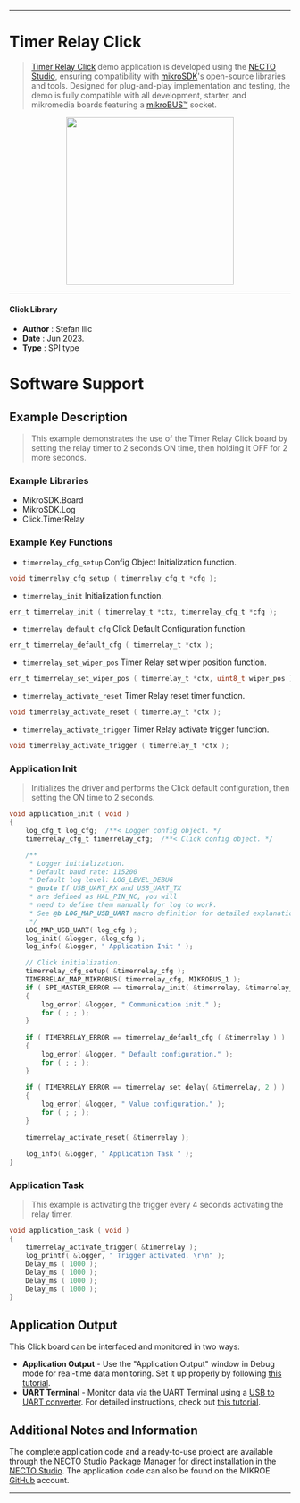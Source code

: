 
---
# Timer Relay Click

> [Timer Relay Click](https://www.mikroe.com/?pid_product=MIKROE-5562) demo application is developed using
the [NECTO Studio](https://www.mikroe.com/necto), ensuring compatibility with [mikroSDK](https://www.mikroe.com/mikrosdk)'s
open-source libraries and tools. Designed for plug-and-play implementation and testing, the demo is fully compatible with
all development, starter, and mikromedia boards featuring a [mikroBUS&trade;](https://www.mikroe.com/mikrobus) socket.

<p align="center">
  <img src="https://www.mikroe.com/?pid_product=MIKROE-5562&image=1" height=300px>
</p>

---

#### Click Library

- **Author**        : Stefan Ilic
- **Date**          : Jun 2023.
- **Type**          : SPI type

# Software Support

## Example Description

> This example demonstrates the use of the Timer Relay Click board by
  setting the relay timer to 2 seconds ON time, then holding it OFF for 2 more seconds.

### Example Libraries

- MikroSDK.Board
- MikroSDK.Log
- Click.TimerRelay

### Example Key Functions

- `timerrelay_cfg_setup` Config Object Initialization function.
```c
void timerrelay_cfg_setup ( timerrelay_cfg_t *cfg );
```

- `timerrelay_init` Initialization function.
```c
err_t timerrelay_init ( timerrelay_t *ctx, timerrelay_cfg_t *cfg );
```

- `timerrelay_default_cfg` Click Default Configuration function.
```c
err_t timerrelay_default_cfg ( timerrelay_t *ctx );
```

- `timerrelay_set_wiper_pos` Timer Relay set wiper position function.
```c
err_t timerrelay_set_wiper_pos ( timerrelay_t *ctx, uint8_t wiper_pos );
```

- `timerrelay_activate_reset` Timer Relay reset timer function.
```c
void timerrelay_activate_reset ( timerrelay_t *ctx );
```

- `timerrelay_activate_trigger` Timer Relay activate trigger function.
```c
void timerrelay_activate_trigger ( timerrelay_t *ctx );
```

### Application Init

> Initializes the driver and performs the Click default configuration,
  then setting the ON time to 2 seconds.

```c
void application_init ( void )
{
    log_cfg_t log_cfg;  /**< Logger config object. */
    timerrelay_cfg_t timerrelay_cfg;  /**< Click config object. */

    /** 
     * Logger initialization.
     * Default baud rate: 115200
     * Default log level: LOG_LEVEL_DEBUG
     * @note If USB_UART_RX and USB_UART_TX 
     * are defined as HAL_PIN_NC, you will 
     * need to define them manually for log to work. 
     * See @b LOG_MAP_USB_UART macro definition for detailed explanation.
     */
    LOG_MAP_USB_UART( log_cfg );
    log_init( &logger, &log_cfg );
    log_info( &logger, " Application Init " );

    // Click initialization.
    timerrelay_cfg_setup( &timerrelay_cfg );
    TIMERRELAY_MAP_MIKROBUS( timerrelay_cfg, MIKROBUS_1 );
    if ( SPI_MASTER_ERROR == timerrelay_init( &timerrelay, &timerrelay_cfg ) )
    {
        log_error( &logger, " Communication init." );
        for ( ; ; );
    }
    
    if ( TIMERRELAY_ERROR == timerrelay_default_cfg ( &timerrelay ) )
    {
        log_error( &logger, " Default configuration." );
        for ( ; ; );
    }
    
    if ( TIMERRELAY_ERROR == timerrelay_set_delay( &timerrelay, 2 ) )
    {
        log_error( &logger, " Value configuration." );
        for ( ; ; );
    }
    
    timerrelay_activate_reset( &timerrelay );
    
    log_info( &logger, " Application Task " );
}
```

### Application Task

> This example is activating the trigger every 4 seconds activating the relay timer.

```c
void application_task ( void )
{
    timerrelay_activate_trigger( &timerrelay );
    log_printf( &logger, " Trigger activated. \r\n" );
    Delay_ms ( 1000 );
    Delay_ms ( 1000 );
    Delay_ms ( 1000 );
    Delay_ms ( 1000 );
}
```

## Application Output

This Click board can be interfaced and monitored in two ways:
- **Application Output** - Use the "Application Output" window in Debug mode for real-time data monitoring.
Set it up properly by following [this tutorial](https://www.youtube.com/watch?v=ta5yyk1Woy4).
- **UART Terminal** - Monitor data via the UART Terminal using
a [USB to UART converter](https://www.mikroe.com/click/interface/usb?interface*=uart,uart). For detailed instructions,
check out [this tutorial](https://help.mikroe.com/necto/v2/Getting%20Started/Tools/UARTTerminalTool).

## Additional Notes and Information

The complete application code and a ready-to-use project are available through the NECTO Studio Package Manager for 
direct installation in the [NECTO Studio](https://www.mikroe.com/necto). The application code can also be found on
the MIKROE [GitHub](https://github.com/MikroElektronika/mikrosdk_click_v2) account.

---
